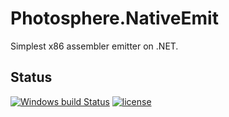 # Photosphere.NativeEmit
Simplest x86 assembler emitter on .NET.

## Status
[![Windows build Status](https://ci.appveyor.com/api/projects/status/github/sunloving/photosphere-nemit?retina=true&svg=true)](https://ci.appveyor.com/project/sunloving/photosphere-nemit)
[![license](https://img.shields.io/github/license/mashape/apistatus.svg?maxAge=2592000)](https://github.com/sunloving/photosphere-nemit/blob/master/LICENSE)
